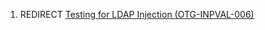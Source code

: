 1.  REDIRECT [Testing for LDAP Injection
    (OTG-INPVAL-006)](Testing_for_LDAP_Injection_\(OTG-INPVAL-006\) "wikilink")
